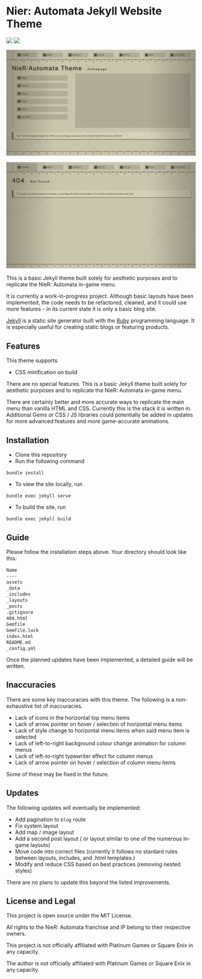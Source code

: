 # Nier: Automata Jekyll Website Theme

![](https://img.shields.io/badge/Framework-Jekyll-3f1f1f)
![](https://img.shields.io/badge/v0.1-WIP-CDC8B0)

![Image of this website's homepage, demonstrating the layout and visual details.](/assets/images/home.png)

![Image of this website's 404 page, demonstrating the layout and visual details.](/assets/images/404.png)

This is a basic Jekyll theme built solely for aesthetic purposes and to replicate the NieR: Automata in-game menu.

It is currently a work-in-progress project. Although basic layouts have been implemented, the code needs to be refactored, cleaned, and it could use more features - in its current state it is only a basic blog site.

[Jekyll](https://jekyllrb.com/) is a static site generator built with the [Ruby](https://www.ruby-lang.org/en/) programming language. It is especially useful for creating static blogs or featuring products.

## Features

This theme supports

- CSS minification on build

There are no special features. This is a basic Jekyll theme built solely for aesthetic purposes and to replicate the NieR: Automata in-game menu.

There are certainly better and more accurate ways to replicate the main menu than vanilla HTML and CSS. Currently this is the stack it is written in. Additional Gems or CSS / JS libraries could potentially be added in updates for more advanced features and more game-accurate animations.

## Installation

- Clone this repository
- Run the following command
```
bundle install
```
- To view the site locally, run
```
bundle exec jekyll serve
```
- To build the site, run
```
bundle exec jekyll build
```

## Guide

Please follow the installation steps above. Your directory should look like this:

```
Name
----
assets
_data
_includes
_layouts
_posts
.gitignore
404.html
Gemfile
Gemfile.lock
index.html
README.md
_config.yml
```

Once the planned updates have been implemented, a detailed guide will be written.

## Inaccuracies

There are some key inaccuracies with this theme. The following is a non-exhaustive list of inaccuracies.

- Lack of icons in the horizontal top menu items
- Lack of arrow pointer on hover / selection of horizontal menu items
- Lack of style change to horizontal menu items when said menu item is selected
- Lack of left-to-right background colour change animation for column menus
- Lack of left-to-right typewriter effect for column menus
- Lack of arrow pointer on hover / selection of column menu items

Some of these may be fixed in the future.

## Updates

The following updates will eventually be implemented:

- Add pagination to ```blog``` route
- Fix system layout
- Add map / image layout
- Add a second post layout ( or layout similar to one of the numerous in-game layouts)
- Move code into correct files (currently it follows no stardard rules between layouts, includes, and .html templates.)
- Modify and reduce CSS based on best practices (removing nested styles)

There are no plans to update this beyond the listed improvements.

## License and Legal

This project is open source under the MIT License.

All rights to the NieR: Automata franchise and IP belong to their respective owners.

This project is not officially affiliated with Platinum Games or Square Enix in any capacity.

The author is not officially affiliated with Platinum Games or Square Enix in any capacity.
